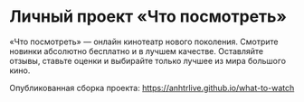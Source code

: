 # Личный проект «Что посмотреть»

«Что посмотреть» — онлайн кинотеатр нового поколения. Смотрите новинки абсолютно бесплатно и в лучшем качестве. Оставляйте отзывы, ставьте оценки и выбирайте только лучшее из мира большого кино.

Опубликованная сборка проекта: https://anhtrlive.github.io/what-to-watch
